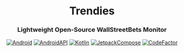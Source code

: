 <div align="center">
 
# Trendies

### Lightweight Open-Source WallStreetBets Monitor

[![Android](https://img.shields.io/badge/Android-grey?logo=android&style=flat)](https://www.android.com/)
[![AndroidAPI](https://img.shields.io/badge/API-23%2B-brightgreen.svg?style=flat)](https://www.android.com/)
[![Kotlin](https://img.shields.io/badge/kotlin-1.7.20-blue.svg?logo=kotlin)](https://kotlinlang.org)
[![JetpackCompose](https://img.shields.io/badge/Jetpack%20Compose-1.3.3-yellow)](https://developer.android.com/jetpack/compose)
[![CodeFactor](https://www.codefactor.io/repository/github/xmcnulty/wsb-trendies/badge)](https://www.codefactor.io/repository/github/xmcnulty/wsb-trendies)

</div>
